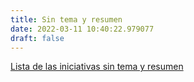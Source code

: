 ```yaml
---
title: Sin tema y resumen
date: 2022-03-11 10:40:22.979077
draft: false
---
```


[Lista de las iniciativas sin tema y resumen](/sintema/lxiv)

<!--more-->

